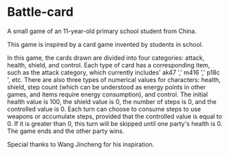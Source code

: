 # Battle-card

A small game of an 11-year-old primary school student from China.

This game is inspired by a card game invented by students in school.

In this game, the cards drawn are divided into four categories: attack, health, shield, and control. Each type of card has a corresponding item, such as the attack category, which currently includes' ak47 ',' m416 ',' p18c ', etc. There are also three types of numerical values for characters: health, shield, step count (which can be understood as energy points in other games, and items require energy consumption), and control. The initial health value is 100, the shield value is 0, the number of steps is 0, and the controlled value is 0. Each turn can choose to consume steps to use weapons or accumulate steps, provided that the controlled value is equal to 0. If it is greater than 0, this turn will be skipped until one party's health is 0. The game ends and the other party wins.

Special thanks to Wang Jincheng for his inspiration.
